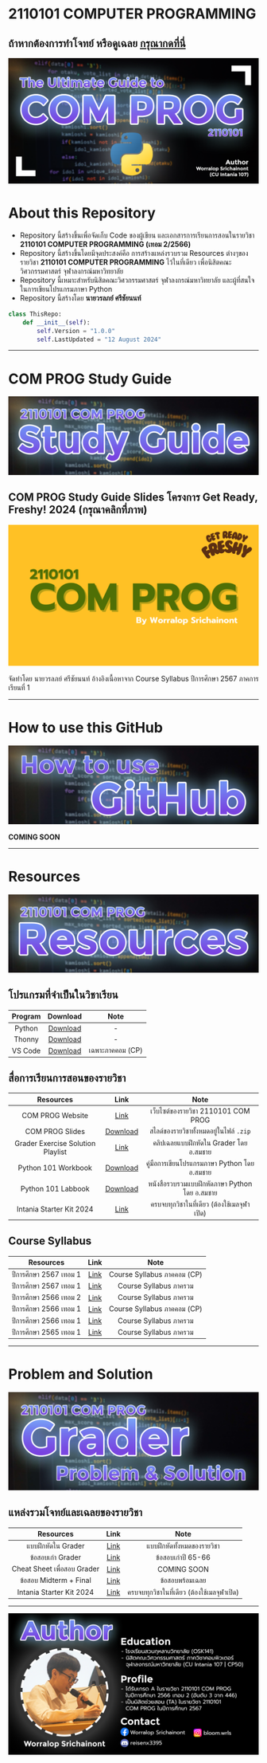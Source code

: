 # 2110101 COMPUTER PROGRAMMING

## ถ้าหากต้องการทำโจทย์ หรือดูเฉลย [กรุณากดที่นี่](https://github.com/reisenx/2110101-COM-PROG?tab=readme-ov-file#problem-and-solution)

![Banner](https://raw.githubusercontent.com/reisenx/2110101-COM-PROG/main/Z99%20OTHERS/Banner%20PICS/00%20COM%20PROG%20Banner.png)

# About this Repository

- Repository นี้สร้างขึ้นเพื่อจัดเก็บ Code ของผู้เขียน และเอกสารการเรียนการสอนในรายวิชา **2110101 COMPUTER PROGRAMMING (เทอม 2/2566)**
- Repository นี้สร้างขึ้นโดยมีจุดประสงค์คือ การสร้างแหล่งรวบรวม Resources ต่างๆของรายวิชา **2110101 COMPUTER PROGRAMMING** ไว้ในที่เดียว เพื่อนิสิตคณะวิศวกรรมศาสตร์ จุฬาลงกรณ์มหาวิทยาลัย
- Repository นี้เหมาะสำหรับนิสิตคณะวิศวกรรมศาสตร์ จุฬาลงกรณ์มหาวิทยาลัย และผู้ที่สนใจในการเขียนโปรแกรมภาษา Python
- Repository นี้สร้างโดย **นายวรลภย์ ศรีชัยนนท์**

```python
class ThisRepo:
    def __init__(self):
        self.Version = "1.0.0"
        self.LastUpdated = "12 August 2024"
```

---

# COM PROG Study Guide

![Banner](https://raw.githubusercontent.com/reisenx/2110101-COM-PROG/main/Z99%20OTHERS/Banner%20PICS/01%20Study%20Guide%20Banner.png)

## COM PROG Study Guide Slides โครงการ Get Ready, Freshy! 2024 (กรุณาคลิกที่ภาพ)

[![COM PROG Get Ready Freshy 2024](https://raw.githubusercontent.com/reisenx/2110101-COM-PROG/main/Z99%20OTHERS/COM%20PROG%20Get%20Ready%20Freshy%20COVER.png)](https://drive.google.com/file/d/1MobiIMdO5ejGxo801d9RZENZJnBddpBg/view?usp=drive_link)

จัดทำโดย นายวรลภย์ ศรีชัยนนท์
อ้างอิงเนื้อหาจาก Course Syllabus ปีการศึกษา 2567 ภาคการเรียนที่ 1

---

# How to use this GitHub

![Banner](https://raw.githubusercontent.com/reisenx/2110101-COM-PROG/main/Z99%20OTHERS/Banner%20PICS/02%20GitHub%20Guide%20Banner.png)

**COMING SOON**

---

# Resources

![Banner](https://raw.githubusercontent.com/reisenx/2110101-COM-PROG/main/Z99%20OTHERS/Banner%20PICS/03%20Resources%20Banner.png)

## โปรแกรมที่จำเป็นในวิชาเรียน

| Program |                   Download                    |       Note       |
| :-----: | :-------------------------------------------: | :--------------: |
| Python  | [Download](https://www.python.org/downloads/) |        -         |
| Thonny  |        [Download](https://thonny.org/)        |        -         |
| VS Code |  [Download](https://code.visualstudio.com/)   | เฉพาะภาคคอม (CP) |

## สื่อการเรียนการสอนของรายวิชา

|             Resources             |                                               Link                                                |                     Note                      |
| :-------------------------------: | :-----------------------------------------------------------------------------------------------: | :-------------------------------------------: |
|         COM PROG Website          |                    [Link](https://www.cp.eng.chula.ac.th/~somchai/python101/)                     |      เว็บไซต์ของรายวิชา 2110101 COM PROG      |
|          COM PROG Slides          | [Download](https://drive.google.com/file/d/1TJVT2TMNS5xePlJPq6A2aAxRlyxf8tUD/view?usp=drive_link) |    สไลด์ของรายวิชาทั้งหมดอยู่ในไฟล์ `.zip`    |
| Grader Exercise Solution Playlist | [Link](https://youtube.com/playlist?list=PL0ROnaCzUGB6GmsZkqCjI12aasgFXiIDS&si=nhORsvzQSTAQWF4X)  |    คลิปเฉลยแบบฝึกหัดใน Grader โดย อ.สมชาย     |
|        Python 101 Workbook        | [Download](https://drive.google.com/file/d/1oNT230-fdWgMSA5qh3lLFnDqCyLbseuN/view?usp=drive_link) | คู่มือการเขียนโปรแกรมภาษา Python โดย อ.สมชาย  |
|        Python 101 Labbook         | [Download](https://drive.google.com/file/d/1vfBFT_iwobJCLeCFH-7SCpvW8BMyI6bX/view?usp=drive_link) | หนังสือรวบรวมแบบฝึกหัดภาษา Python โดย อ.สมชาย |
|     Intania Starter Kit 2024      |   [Link](https://drive.google.com/drive/folders/14brjzl8lX5lZvZNOC85Bw6nyOgGIzeTY?usp=sharing)    |  ครบจบทุกวิชาในที่เดียว (ต้องใช้เมลจุฬาเปิด)  |

## Course Syllabus

|       Resources        |                                             Link                                              |            Note             |
| :--------------------: | :-------------------------------------------------------------------------------------------: | :-------------------------: |
| ปีการศึกษา 2567 เทอม 1 | [Link](https://drive.google.com/file/d/1cAZorCwSdPWR16uR8kFiRG5muKiQmRpD/view?usp=drive_link) | Course Syllabus ภาคคอม (CP) |
| ปีการศึกษา 2567 เทอม 1 | [Link](https://drive.google.com/file/d/1qpp4X5nJv3uWqoPUn9Hz2Xc7CJ2MN2lJ/view?usp=drive_link) |   Course Syllabus ภาครวม    |
| ปีการศึกษา 2566 เทอม 2 | [Link](https://drive.google.com/file/d/10vIL4HBaUorJbKCQgE5D5pe01Mc-GLRq/view?usp=drive_link) |   Course Syllabus ภาครวม    |
| ปีการศึกษา 2566 เทอม 1 | [Link](https://drive.google.com/file/d/1vErmKOEqDauHqzeYtun0fUFh_NrJxgLh/view?usp=drive_link) | Course Syllabus ภาคคอม (CP) |
| ปีการศึกษา 2566 เทอม 1 | [Link](https://drive.google.com/file/d/1dIzj6okDBTgJzgWapoqlRZBj0n57j32c/view?usp=drive_link) |   Course Syllabus ภาครวม    |
| ปีการศึกษา 2565 เทอม 1 | [Link](https://drive.google.com/file/d/1yei7nFYLKnJ7Jqg6TMnrm12p9Wd0Nz2A/view?usp=drive_link) |   Course Syllabus ภาครวม    |

---

# Problem and Solution

![Banner](https://raw.githubusercontent.com/reisenx/2110101-COM-PROG/main/Z99%20OTHERS/Banner%20PICS/04%20Grader%20Banner.png)

## แหล่งรวมโจทย์และเฉลยของรายวิชา

|          Resources          |                                                      Link                                                      |                    Note                     |
| :-------------------------: | :------------------------------------------------------------------------------------------------------------: | :-----------------------------------------: |
|     แบบฝึกหัดใน Grader      |  [Link](https://github.com/reisenx/2110101-COM-PROG/blob/main/PL%20Problem%20List/01%20Grader%20Exercise.md)   |         แบบฝึกหัดทั้งหมดของรายวิชา          |
|      ข้อสอบเก่า Grader      | [Link](https://github.com/reisenx/2110101-COM-PROG/blob/main/PL%20Problem%20List/02%20Grader%20Examination.md) |             ข้อสอบเก่าปี 65-66              |
| Cheat Sheet เพื่อสอบ Grader |                                                    [Link]()                                                    |                 COMING SOON                 |
|   ข้อสอบ Midterm + Final    |          [Link](https://drive.google.com/drive/folders/1rhd6NiDNIuwJ2tYQ21UVqUfxJr4DpxoK?usp=sharing)          |               ข้อสอบพร้อมเฉลย               |
|  Intania Starter Kit 2024   |          [Link](https://drive.google.com/drive/folders/14brjzl8lX5lZvZNOC85Bw6nyOgGIzeTY?usp=sharing)          | ครบจบทุกวิชาในที่เดียว (ต้องใช้เมลจุฬาเปิด) |

---

![Banner](https://raw.githubusercontent.com/reisenx/2110101-COM-PROG/main/Z99%20OTHERS/Banner%20PICS/05%20Author.png)
